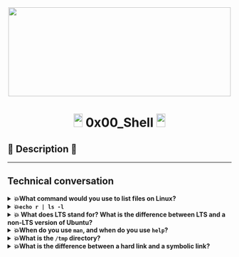 <div align="center"><img src="https://user-images.githubusercontent.com/66263776/98416555-43fa9b80-204d-11eb-800a-df8e19b62655.jpg" width="500" height= "200"> </div>

# <div align="center"><img src="https://user-images.githubusercontent.com/66263776/98705433-b6b88f00-234b-11eb-97b7-cb193f7424f4.png" width="20" height= "30">    0x00_Shell <img src="https://user-images.githubusercontent.com/66263776/98705433-b6b88f00-234b-11eb-97b7-cb193f7424f4.png" width="20" height= "30"></div>

## :scroll: Description :scroll:

---
## Technical conversation
<details>
    <summary><b>💥What command would you use to list files on Linux?</b></summary>
</details>
<details>
    <summary><b>💥<code>echo r | ls -l</code> </b></summary>
</details>
<details>
    <summary><b>💥 What does LTS stand for? What is the difference between LTS and a non-LTS version of Ubuntu?</b></summary>
</details>
<details>
    <summary><b>💥When do you use <code>man</code>, and when do you use <code>help</code>? </b></summary>
</details>
<details>
    <summary><b>💥What is the <code>/tmp</code> directory? </b></summary>
</details>
<details>
    <summary><b>💥What is the difference between a hard link and a symbolic link?</b></summary>
</details>